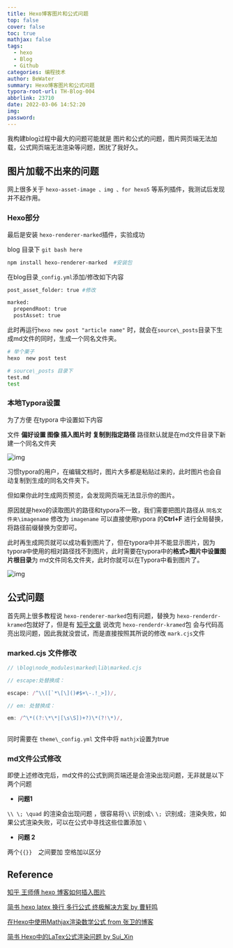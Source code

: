 ```yaml
---
title: Hexo博客图片和公式问题
top: false
cover: false
toc: true
mathjax: false
tags:
  - hexo
  - Blog
  - Github
categories: 编程技术
author: BeWater
summary: Hexo博客图片和公式问题
typora-root-url: TH-Blog-004
abbrlink: 23710
date: 2022-03-06 14:52:20
img:
password:
---
```


我构建blog过程中最大的问题可能就是 图片和公式的问题，图片网页端无法加载，公式网页端无法渲染等问题，困扰了我好久。

## 图片加载不出来的问题

网上很多关于 `hexo-asset-image 、img 、for hexo5` 等系列插件，我测试后发现并不起作用。  

### Hexo部分

最后是安装 `hexo-renderer-marked`插件，实验成功  

blog 目录下 `git bash here` 

```bash
npm install hexo-renderer-marked  #安装包
```

在blog目录`_config.yml`添加/修改如下内容

```bash
post_asset_folder: true	#修改

marked:
  prependRoot: true
  postAsset: true
```

此时再运行`hexo new post "article name"` 时，就会在`source\_posts`目录下生成md文件的同时，生成一个同名文件夹。

```bash
# 举个栗子
hexo  new post test

# source\_posts 目录下
test.md
test
```

### 本地Typora设置



为了方便 在typora 中设置如下内容  

文件 **偏好设置 图像 插入图片时 复制到指定路径** 路径默认就是在md文件目录下新建一个同名文件夹  

![img](1646215485672-c54b503b-1fcd-4ea5-899c-fbe5051c4d54.png)



习惯typora的用户，在编辑文档时，图片大多都是粘贴过来的，此时图片也会自动复制到生成的同名文件夹下。  



但如果你此时生成网页预览，会发现网页端无法显示你的图片。  



原因就是hexo的读取图片的路径和typora不一致，我们需要把图片路径从 `同名文件夹\imagename` 修改为 `imagename` 可以直接使用typora 的**Ctrl+F** 进行全局替换，将路径前缀替换为空即可。  

 

此时再生成网页就可以成功看到图片了，但在typora中并不能显示图片，因为typora中使用的相对路径找不到图片，此时需要在typora中的**格式>图片中设置图片根目录**为 md文件同名文件夹，此时你就可以在Typora中看到图片了。

![img](1646215788607-dcbd7b4b-a47b-457c-931b-597ec6f6d98b.png)

## 公式问题

首先网上很多教程说 `hexo-renderer-marked`包有问题，替换为 `hexo-renderdr-kramed`包就好了，但是有  [知乎文章](https://zhuanlan.zhihu.com/p/35668237)  说改完 `hexo-renderdr-kramed`包 会与代码高亮出现问题，因此我就没尝试，而是直接按照其所说的修改 `mark.cjs`文件

### marked.cjs 文件修改

```javascript
// \blog\node_modules\marked\lib\marked.cjs 

// escape:处替换成：

escape: /^\\([`*\[\]()#$+\-.!_>])/,

// em: 处替换成：

em: /^\*((?:\*\*|[\s\S])+?)\*(?!\*)/,
  
```

同时需要在  `theme\_config.yml` 文件中将 `mathjx`设置为true

### md文件公式修改



即使上述修改完后，md文件的公式到网页端还是会渲染出现问题，无非就是以下两个问题

- **问题1**

 `\\ \; \quad` 的渲染会出现问题 ，很容易将`\\` 识别成` \ ` `\; `识别成` ;  `渲染失败，如果公式渲染失败，可以在公式中寻找这些位置添加 `\ `

- **问题 2**

两个`{{}}  `之间要加 空格加以区分

## Reference

 [知乎 王师傅 hexo 博客如何插入图片](https://zhuanlan.zhihu.com/p/265077468)

[简书 hexo latex 换行 多行公式 终极解决方案 by 曹轩鸣](https://www.jianshu.com/p/16b7ef2653de)

[在Hexo中使用Mathjax渲染数学公式  from 张卫的博客](https://www.zhangwei.press/2021/03/03/工具/Hexo/在Hexo中渲染MathJax数学公式/)

[简书 Hexo中的LaTex公式渲染问题 by Sui_Xin](https://www.jianshu.com/p/a9f26f4cd4e6)
